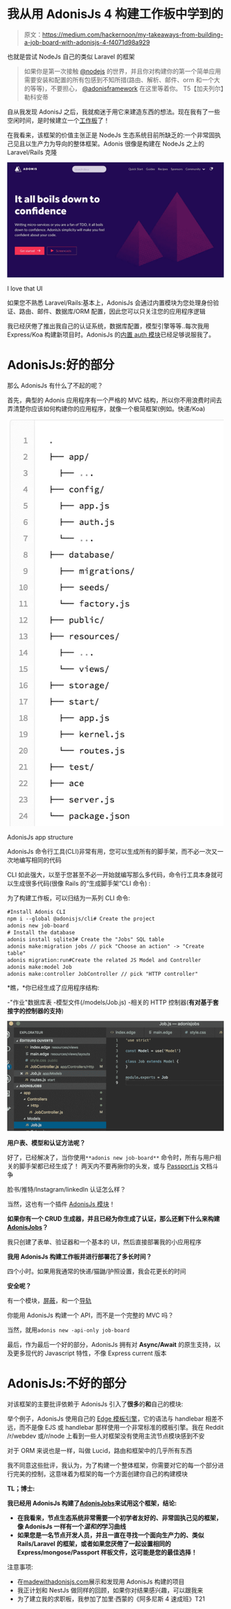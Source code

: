 # 我从用 AdonisJs 4 构建工作板中学到的

> 原文：<https://medium.com/hackernoon/my-takeaways-from-building-a-job-board-with-adonisjs-4-f4071d98a929>

也就是尝试 NodeJs 自己的类似 Laravel 的框架

> 如果你是第一次接触 [@nodejs](https://twitter.com/nodejs) 的世界，并且你对构建你的第一个简单应用需要安装和配置的所有包感到不知所措(路由、解析、邮件、orm 和一个大的等等)，不要担心， [@adonisframework](https://twitter.com/adonisframework) 在这里等着你。
> T5【加夫列尔】勒科安蒂

自从我发现 AdonisJ 之后，我就痴迷于用它来建造东西的想法。现在我有了一些空闲时间，是时候建立一个[工作板](https://adonisjobs.club/)了！

在我看来，该框架的价值主张正是 NodeJs 生态系统目前所缺乏的:一个非常固执己见且以生产力为导向的整体框架。Adonis 很像是构建在 NodeJs 之上的 Laravel/Rails 克隆

![](img/e4b4e75190a80204a11697613227c0d1.png)

I love that UI

如果您不熟悉 Laravel/Rails:基本上，AdonisJs 会通过内置模块为您处理身份验证、路由、邮件、数据库/ORM 配置，因此您可以只关注您的应用程序逻辑

我已经厌倦了推出我自己的认证系统，数据库配置，模型引擎等等..每次我用 Express/Koa 构建新项目时。AdonisJs 的[内置 auth 模块](https://adonisjs.com/docs/4.1/authentication)已经足够说服我了。

# AdonisJs:好的部分

那么 AdonisJs 有什么了不起的呢？

首先，典型的 Adonis 应用程序有一个严格的 MVC 结构，所以你不用浪费时间去弄清楚你应该如何构建你的应用程序，就像一个极简框架(例如。快递/Koa)

![](img/45a1eb21dedfdacc65ca06b3bc286234.png)

AdonisJs app structure

AdonisJs 命令行工具(CLI)非常有用，您可以生成所有的脚手架，而不必一次又一次地编写相同的代码

CLI 如此强大，以至于您甚至不必一开始就编写那么多代码，命令行工具本身就可以生成很多代码(很像 Rails 的“生成脚手架”CLI 命令) :

为了构建工作板，可以归结为一系列 CLI 命令:

```
#Install Adonis CLI
npm i --global @adonisjs/cli# Create the project
adonis new job-board
# Install the database
adonis install sqlite3# Create the "Jobs" SQL table
adonis make:migration jobs // pick "Choose an action" -> "Create table"
adonis migration:run#Create the related JS Model and Controller
adonis make:model Job
adonis make:controller JobController // pick "HTTP controller"
```

*瞧，*你已经生成了应用程序结构:

-"作业"数据库表
-模型文件(/models/Job.js)
-相关的 HTTP 控制器(**有对基于套接字的控制器的支持**)

![](img/4ede6c5ad1405f1568bf5af4c0c14f90.png)

**用户表、模型和认证方法呢？**

好了，已经解决了，当你使用`**adonis new job-board**` 命令时，所有与用户相关的脚手架都已经生成了！
两天内不要再揪你的头发，或与 [Passport.js](http://www.passportjs.org/docs/) 文档斗争

脸书/推特/Instagram/linkedIn 认证怎么样？

当然，这也有一个插件 [AdonisJs 模块](https://adonisjs.com/docs/4.1/social-auth)！

**如果你有一个 CRUD 生成器，并且已经为你生成了认证，那么还剩下什么来构建**[**AdonisJobs**](https://adonisjobs.club/)**？**

我只创建了表单、验证器和一个基本的 UI，然后直接部署我的小应用程序

**我用 AdonisJs 构建工作板并进行部署花了多长时间？**

四个小时。如果用我通常的快递/猫鼬/护照设置，我会花更长的时间

**安全呢？**

有一个模块，[屏蔽](https://adonisjs.com/docs/4.1/shield)，和一个[导轨](https://adonisjs.com/docs/4.1/security-introduction)

你能用 AdonisJs 构建一个 API，而不是一个完整的 MVC 吗？

当然，就用`adonis new -api-only job-board`

最后，作为最后一个好的部分，AdonisJs 拥有对 **Async/Await** 的原生支持，以及更多现代的 Javascript 特性，不像 Express current 版本

# AdonisJs:不好的部分

对该框架的主要批评依赖于 AdonisJs 引入了**很多**的**和**自己的模块:

举个例子，AdonisJs 使用自己的 [Edge 模板引擎](https://edge.adonisjs.com/)，它的语法与 handlebar 相差不远，而不是像 EJS 或 handlebar 那样使用一个非常标准的模板引擎。我在 Reddit /r/webdev 或/r/node 上看到一些人对框架没有使用主流节点模块感到不安

对于 ORM 来说也是一样，叫做 Lucid，路由和框架中的几乎所有东西

我不同意这些批评，我认为，为了构建一个整体框架，你需要对它的每一个部分进行完美的控制，这意味着为框架的每一个方面创建你自己的构建模块

**TL；博士:**

**我已经用 AdonisJs 构建了**[**AdonisJobs**](https://adonisjobs.club/)**来试用这个框架，结论:**

*   **在我看来，节点生态系统非常需要一个初学者友好的、非常固执己见的框架，像 AdonisJs 一样有一个*温和的*学习曲线**
*   **如果您是一名节点开发人员，并且一直在寻找一个面向生产力的、类似 Rails/Laravel 的框架，或者如果您厌倦了一起设置相同的 Express/mongose/Passport 样板文件，这可能是您的最佳选择！**

注意事项:

*   在[madewithadonisjs.com](https://madewithadonisjs.com/)展示和发现用 AdonisJs 构建的项目
*   我正计划和 NestJs 做同样的回顾，如果你对结果感兴趣，可以跟我来
*   为了建立我的求职板，我参加了加里·西蒙的《阿多尼斯 4 速成班》T21